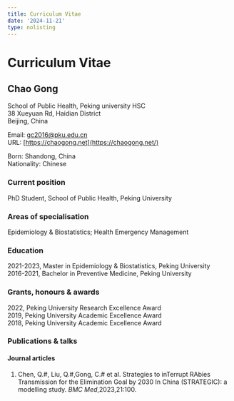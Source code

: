 ```yaml
---
title: Curriculum Vitae
date: '2024-11-21'
type: nolisting
---
```

# Curriculum Vitae

## Chao Gong
School of Public Health, Peking university HSC\
38 Xueyuan Rd, Haidian District\
Beijing, China

Email: gc2016@pku.edu.cn\
URL: [https://chaogong.net](https://chaogong.net/)

Born: Shandong, China\
Nationality: Chinese

### Current position
PhD Student, School of Public Health, Peking University

### Areas of specialisation
Epidemiology & Biostatistics; Health Emergency Management

### Education
2021-2023, Master in Epidemiology & Biostatistics, Peking University\
2016-2021, Bachelor in Preventive Medicine, Peking University

### Grants, honours & awards
2022, Peking University Research Excellence Award\
2019, Peking University Academic Excellence Award\
2018, Peking University Academic Excellence Award

### Publications & talks
#### Journal articles
1. Chen, Q.#, Liu, Q.#,Gong, C.# et al. Strategies to inTerrupt RAbies Transmission for the Elimination Goal by 2030 In China (STRATEGIC): a modelling study. *BMC Med*,2023,21:100.
